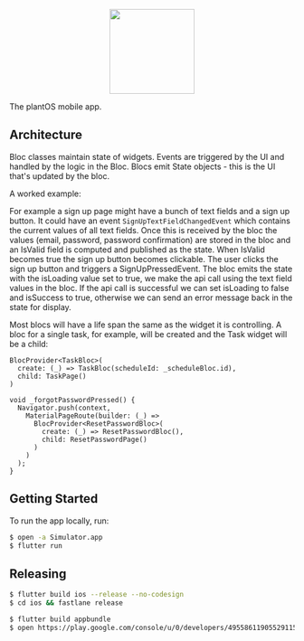 <p align="center">
<img width="150" src="https://dashboard.plant-os.com/assets/secondary-logo.svg"/>
</p>

The plantOS mobile app.

## Architecture

Bloc classes maintain state of widgets.
Events are triggered by the UI and handled by the logic in the Bloc.
Blocs emit State objects - this is the UI that's updated by the bloc.

A worked example:

For example a sign up page might have a bunch of text fields and a sign up button.
It could have an event `SignUpTextFieldChangedEvent` which contains the current
values of all text fields. Once this is received by the bloc the values (email,
password, password confirmation) are stored in the bloc and an IsValid field is
computed and published as the state. When IsValid becomes true the sign up button
becomes clickable. The user clicks the sign up button and triggers a
SignUpPressedEvent. The bloc emits the state with the isLoading value set to
true, we make the api call using the text field values in the bloc. If the api
call is successful we can set isLoading to false and isSuccess to true,
otherwise we can send an error message back in the state for display.

Most blocs will have a life span the same as the widget it is controlling. A
bloc for a single task, for example, will be created and the Task widget will
be a child:

```
BlocProvider<TaskBloc>(
  create: (_) => TaskBloc(scheduleId: _scheduleBloc.id),
  child: TaskPage()
)
```

```
void _forgotPasswordPressed() {
  Navigator.push(context,
    MaterialPageRoute(builder: (_) =>
      BlocProvider<ResetPasswordBloc>(
        create: (_) => ResetPasswordBloc(),
        child: ResetPasswordPage()
      )
    )
  );
}
```

## Getting Started

To run the app locally, run:

```bash
$ open -a Simulator.app
$ flutter run
```

## Releasing

```bash
$ flutter build ios --release --no-codesign
$ cd ios && fastlane release
```

```bash
$ flutter build appbundle
$ open https://play.google.com/console/u/0/developers/4955861190552911571/app/4974659361312005717/tracks/production # and click create new release
```
